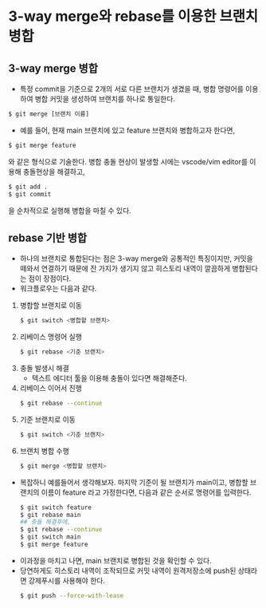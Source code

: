 # 3-way merge와 rebase를 이용한 브랜치 병합

## 3-way merge 병합
- 특정 commit을 기준으로 2개의 서로 다른 브랜치가 생겼을 때, 병합 명령어를 이용하여 병합 커밋을 생성하여 브랜치를 하나로 통일한다.
```sh
$ git merge [브랜치 이름]
```
- 예를 들어, 현재 main 브랜치에 있고 feature 브랜치와 병합하고자 한다면, 
```sh
$ git merge feature
```
와 같은 형식으로 기술한다. 병합 충돌 현상이 발생할 시에는 vscode/vim editor를 이용해 충돌현상을 해결하고, 
```sh
$ git add .
$ git commit
```
을 순차적으로 실행해 병합을 마칠 수 있다.
## rebase 기반 병합
- 하나의 브랜치로 통합된다는 점은 3-way merge와 공통적인 특징이지만, 커밋을 떼와서 연결하기 때문에 잔 가지가 생기지 않고 히스토리 내역이 깔끔하게 병합된다는 점이 장점이다.
- 워크플로우는 다음과 같다.
1. 병합할 브랜치로 이동
   ```sh
   $ git switch <병합할 브랜치>
   ```
2. 리베이스 명령어 실행
    ```sh
    $ git rebase <기준 브랜치>
    ```
3. 충돌 발생시 해결
   - 텍스트 에디터 툴을 이용해 충돌이 있다면 해결해준다.
4. 리베이스 이어서 진행
    ```sh
    $ git rebase --continue
    ```
5. 기준 브랜치로 이동
   ```sh
   $ git switch <기준 브랜치>
   ```
6. 브랜치 병합 수행
   ```sh
   $ git merge <병합할 브랜치>
    ```
- 복잡하니 예를들어서 생각해보자. 마지막 기준이 될 브랜치가 main이고, 병합할 브랜치의 이름이 feature 라고 가정한다면, 다음과 같은 순서로 명령어를 입력한다.
    ```sh
    $ git switch feature
    $ git rebase main
    ## 충돌 해결후에,
    $ git rebase --continue
    $ git switch main
    $ git merge feature
    ```
- 이과정을 마치고 나면, main 브랜치로 병합된 것을 확인할 수 있다.
- 당연하게도 히스토리 내역이 조작되므로 커밋 내역이 원격저장소에 push된 상태라면 강제푸시를 사용해야 한다.
    ```sh
    $ git push --force-with-lease
    ```
